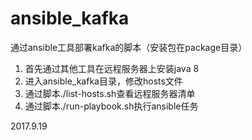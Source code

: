 # ansible_kafka

通过ansible工具部署kafka的脚本（安装包在package目录）
 1. 首先通过其他工具在远程服务器上安装java 8
 2. 进入ansible_kafka目录，修改hosts文件
 3. 通过脚本./list-hosts.sh查看远程服务器清单
 4. 通过脚本./run-playbook.sh执行ansible任务

2017.9.19
